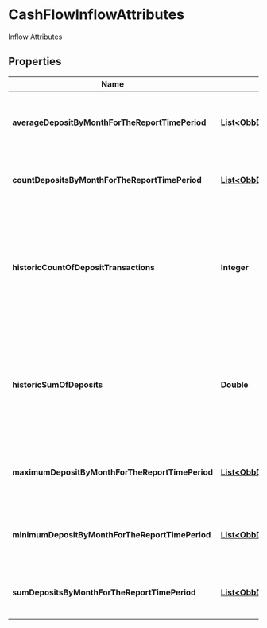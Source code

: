 

# CashFlowInflowAttributes

Inflow Attributes

## Properties

| Name | Type | Description | Notes |
|------------ | ------------- | ------------- | -------------|
|**averageDepositByMonthForTheReportTimePeriod** | [**List&lt;ObbDateRangeAndAmount&gt;**](ObbDateRangeAndAmount.md) | Average value of deposits during periods in the report |  [optional] |
|**countDepositsByMonthForTheReportTimePeriod** | [**List&lt;ObbDateRangeAndCount&gt;**](ObbDateRangeAndCount.md) | Count of all deposits during periods in the report |  |
|**historicCountOfDepositTransactions** | **Integer** | Count of ALL deposits over entire known history of the account (may exceed requested length of report) |  |
|**historicSumOfDeposits** | **Double** | Sum of ALL deposits over entire known history of the account (may exceed requested length of report) |  [optional] |
|**maximumDepositByMonthForTheReportTimePeriod** | [**List&lt;ObbDateRangeAndAmount&gt;**](ObbDateRangeAndAmount.md) | Maximum deposit value for different periods in the report |  |
|**minimumDepositByMonthForTheReportTimePeriod** | [**List&lt;ObbDateRangeAndAmount&gt;**](ObbDateRangeAndAmount.md) | Minimum deposit value for different periods in the report |  |
|**sumDepositsByMonthForTheReportTimePeriod** | [**List&lt;ObbDateRangeAndAmount&gt;**](ObbDateRangeAndAmount.md) | Sum of all deposits during periods in the report |  |



